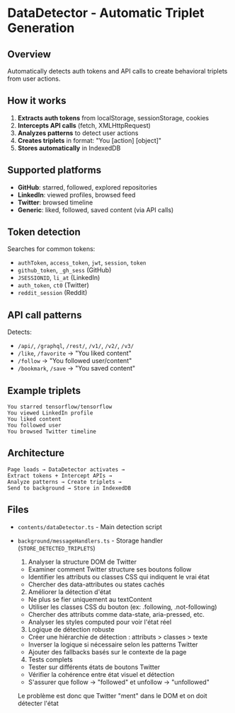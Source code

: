 # DataDetector - Automatic Triplet Generation

## Overview
Automatically detects auth tokens and API calls to create behavioral triplets from user actions.

## How it works

1. **Extracts auth tokens** from localStorage, sessionStorage, cookies
2. **Intercepts API calls** (fetch, XMLHttpRequest)
3. **Analyzes patterns** to detect user actions
4. **Creates triplets** in format: "You [action] [object]"
5. **Stores automatically** in IndexedDB

## Supported platforms

- **GitHub**: starred, followed, explored repositories
- **LinkedIn**: viewed profiles, browsed feed  
- **Twitter**: browsed timeline
- **Generic**: liked, followed, saved content (via API calls)

## Token detection

Searches for common tokens:
- `authToken`, `access_token`, `jwt`, `session`, `token`
- `github_token`, `_gh_sess` (GitHub)
- `JSESSIONID`, `li_at` (LinkedIn)
- `auth_token`, `ct0` (Twitter)
- `reddit_session` (Reddit)

## API call patterns

Detects:
- `/api/`, `/graphql`, `/rest/`, `/v1/`, `/v2/`, `/v3/`
- `/like`, `/favorite` → "You liked content"
- `/follow` → "You followed user/content"
- `/bookmark`, `/save` → "You saved content"

## Example triplets

```
You starred tensorflow/tensorflow
You viewed LinkedIn profile
You liked content
You followed user
You browsed Twitter timeline
```

## Architecture

```
Page loads → DataDetector activates → 
Extract tokens + Intercept APIs → 
Analyze patterns → Create triplets → 
Send to background → Store in IndexedDB
```

## Files

- `contents/dataDetector.ts` - Main detection script
- `background/messageHandlers.ts` - Storage handler (`STORE_DETECTED_TRIPLETS`)





  1. Analyser la structure DOM de Twitter

  - Examiner comment Twitter structure ses boutons follow
  - Identifier les attributs ou classes CSS qui indiquent le vrai état
  - Chercher des data-attributes ou states cachés

  2. Améliorer la détection d'état

  - Ne plus se fier uniquement au textContent
  - Utiliser les classes CSS du bouton (ex: .following, .not-following)
  - Chercher des attributs comme data-state, aria-pressed, etc.
  - Analyser les styles computed pour voir l'état réel

  3. Logique de détection robuste

  - Créer une hiérarchie de détection : attributs > classes > texte
  - Inverser la logique si nécessaire selon les patterns Twitter
  - Ajouter des fallbacks basés sur le contexte de la page

  4. Tests complets

  - Tester sur différents états de boutons Twitter
  - Vérifier la cohérence entre état visuel et détection
  - S'assurer que follow → "followed" et unfollow → "unfollowed"

  Le problème est donc que Twitter "ment" dans le DOM et on doit détecter l'état